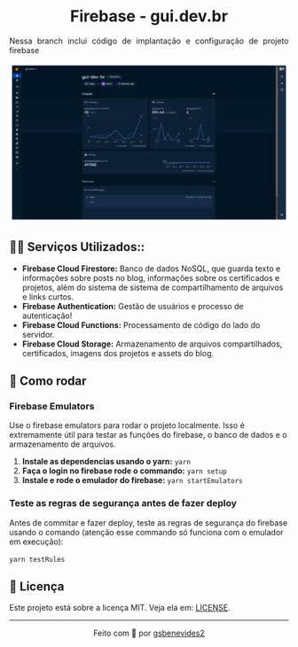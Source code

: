 <h1 align="center">
  Firebase - gui.dev.br
</h1>
<p align="justify" >Nessa branch inclui código de implantação e configuração de projeto firebase</p>

<p align="center">
<img src=".github/firebase.png">
</p>

<h2>👨‍💻 Serviços Utilizados::</h2>
<ul>
<li><b>Firebase Cloud Firestore:</b> Banco de dados NoSQL, que guarda texto e informações sobre posts no blog, informações sobre os certificados e projetos, além do sistema de sistema de compartilhamento de arquivos e links curtos.</li>
<li><b>Firebase Authentication:</b> Gestão de usuários e processo de autenticação!</li>
<li><b>Firebase Cloud Functions:</b> Processamento de código do lado do servidor.</li>
<li><b>Firebase Cloud Storage:</b> Armazenamento de arquivos compartilhados, certificados, imagens dos projetos e assets do blog.</li>
</ul>

<h2>🏃 Como rodar</h2>
<h3>Firebase Emulators</h3>
<p>Use o firebase emulators para rodar o projeto localmente. Isso é extremamente útil para testar as funções do firebase, o banco de dados e o armazenamento de arquivos.</p>
<ol>
<li><b>Instale as dependencias usando o yarn:</b> <code>yarn</code></li>
<li><b>Faça o login no firebase rode o commando:</b> <code>yarn setup</code></li>
<li><b>Instale e rode o emulador do firebase:</b> <code>yarn startEmulators</code></li>
</ol>
<h3>Teste as regras de segurança antes de fazer deploy</h3>
<p>Antes de commitar e fazer deploy, teste as regras de segurança do firebase usando o comando (atenção esse commando só funciona com o emulador em execução):</p>
<code>yarn testRules</code>



<h2>📃 Licença</h2>
<p>Este projeto está sobre a licença MIT. Veja ela em: <a href="LICENSE">LICENSE</a>.</p>
<hr/>
<p align="center">Feito com 🤍 por <a href="https://gui.dev.br">gsbenevides2</a><b>
